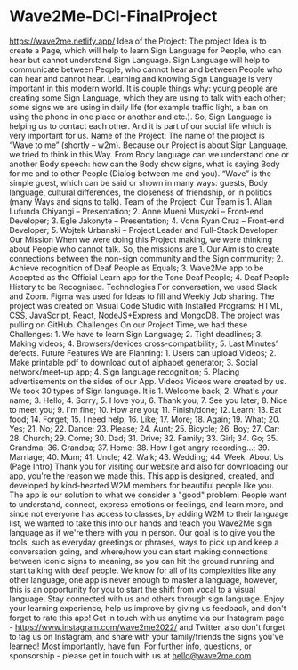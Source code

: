 # Wave2Me-DCI-FinalProject
https://wave2me.netlify.app/
Idea of the Project:
The project Idea is to create a Page, which will help to learn Sign Language for People, who can hear but cannot understand Sign Language. Sign Language will help to communicate between People, who cannot hear and between People who can hear and cannot hear. Learning and knowing Sign Language is very important in this modern world. It is couple things why: young people are creating some Sign Language, which they are using to talk with each other; some signs we are using in daily life (for example traffic light, a ban on using the phone in one place or another and etc.). So, Sign Language is helping us to contact each other. And it is part of our social life which is very important for us.
Name of the Project:
The name of the project is “Wave to me” (shortly – w2m). Because our Project is about Sign Language, we tried to think in this Way. From Body language can we understand one or another Body speech: how can the Body show signs, what is saying Body for me and to other People (Dialog between me and you). “Wave” is the simple guest, which can be said or shown in many ways: guests, Body language, cultural differences, the closeness of friendship, or in politics (many Ways and signs to talk).
Team of the Project:
Our Team is 1. Allan Lufunda Chiyangi – Presentation; 2. Anne Mueni Musyoki – Front-end Developer; 3. Egle Jakonyte – Presentation; 4. Vonn Ryan Cruz – Front-end Developer; 5. Wojtek Urbanski – Project Leader and Full-Stack Developer.
Our Mission
When we were doing this Project making, we were thinking about People who cannot talk. So, the missions are 1. Our Aim is to create connections between the non-sign community and the Sign community; 2. Achieve recognition of Deaf People as Equals; 3. Wave2Me app to be Accepted as the Official Learn app for the Tone Deaf People; 4. Deaf People History to be Recognised.
Technologies
For conversation, we used Slack and Zoom. Figma was used for Ideas to fill and Weekly Job sharing. The project was created on Visual Code Studio with Installed Programs: HTML, CSS, JavaScript, React, NodeJS+Express and MongoDB. The project was pulling on GitHub.
Challenges
On our Project Time, we had these Challenges: 1. We have to learn Sign Language; 2. Tight deadlines; 3. Making videos; 4. Browsers/devices cross-compatibility; 5. Last Minutes’ defects.
Future Features
We are Planning: 1. Users can upload Videos; 2. Make printable pdf to download out of alphabet generator; 3. Social network/meet-up app; 4. Sign language recognition; 5. Placing advertisements on the sides of our App.
Videos
Videos were created by us. We took 30 types of Sign language. It is 1. Welcome back; 2. What's your name; 3. Hello; 4. Sorry; 5. I love you; 6. Thank you; 7. See you later; 8. Nice to meet you; 9. I'm fine; 10. How are you; 11. Finish/done; 12. Learn; 13. Eat food; 14. Forget; 15. I need help; 16. Like; 17. More; 18. Again; 19. What; 20. Yes; 21. No; 22. Dance; 23. Please; 24. Aunt; 25. Bicycle; 26. Boy; 27. Car; 28. Church; 29. Come; 30. Dad; 31. Drive; 32. Family; 33. Girl; 34. Go; 35. Grandma; 36. Grandpa; 37. Home; 38. How I got angry recording…; 39. Marriage; 40. Mum; 41. Uncle; 42. Walk; 43. Wedding; 44. Week.
About Us (Page Intro)
Thank you for visiting our website and also for downloading our app, you're the reason we made this. This app is designed, created, and developed by kind-hearted W2M members for beautiful people like you.
The app is our solution to what we consider a "good" problem: People want to understand, connect, express emotions or feelings, and learn more, and since not everyone has access to classes, by adding W2M to their language list, we wanted to take this into our hands and teach you Wave2Me sign language as if we're there with you in person.
Our goal is to give you the tools, such as everyday greetings or phrases, ways to pick up and keep a conversation going, and where/how you can start making connections between iconic signs to meaning, so you can hit the ground running and start talking with deaf people. We know for all of its complexities like any other language, one app is never enough to master a language, however, this is an opportunity for you to start the shift from vocal to a visual language.
Stay connected with us and others through sign language. Enjoy your learning experience, help us improve by giving us feedback, and don't forget to rate this app!
Get in touch with us anytime via our Instagram page - https://www.instagram.com/wave2me2022/ and Twitter, also don't forget to tag us on Instagram, and share with your family/friends the signs you've learned! Most importantly, have fun.
For further info, questions, or sponsorship - please get in touch with us at hello@wave2me.com
